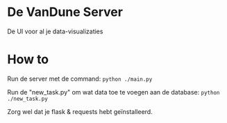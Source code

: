 # De VanDune Server
De UI voor al je data-visualizaties

# How to

Run de server met de command:
```python ./main.py```

Run de "new_task.py" om wat data toe te voegen aan de database:
```python ./new_task.py```


Zorg wel dat je flask & requests hebt geïnstalleerd.
